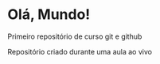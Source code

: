 # Olá, Mundo!
 Primeiro repositório de curso git e github

 Repositório criado durante uma aula ao vivo
